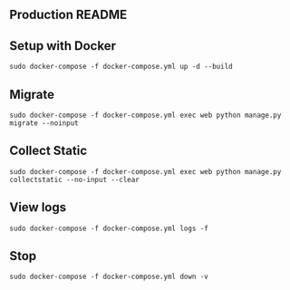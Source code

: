## Production README

## Setup with Docker
```sudo docker-compose -f docker-compose.yml up -d --build```

## Migrate
```sudo docker-compose -f docker-compose.yml exec web python manage.py migrate --noinput```

## Collect Static
```sudo docker-compose -f docker-compose.yml exec web python manage.py collectstatic --no-input --clear```

## View logs
```sudo docker-compose -f docker-compose.yml logs -f```

## Stop 
```sudo docker-compose -f docker-compose.yml down -v```